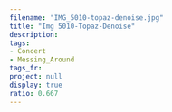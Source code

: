 ```yaml
---
filename: "IMG_5010-topaz-denoise.jpg"
title: "Img 5010-Topaz-Denoise"
description:
tags:
- Concert
- Messing_Around
tags_fr:
project: null
display: true
ratio: 0.667
---
```


